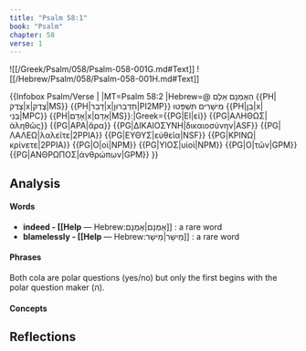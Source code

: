 ```yaml
---
title: "Psalm 58:1"
book: "Psalm"
chapter: 58
verse: 1
---
```

![[/Greek/Psalm/058/Psalm-058-001G.md#Text]]
![[/Hebrew/Psalm/058/Psalm-058-001H.md#Text]]

{{Infobox Psalm/Verse |
|MT=Psalm 58:2
|Hebrew=@
הַאֻמְנָם
אֵלֶם
{{PH|צֶדֶק|x|צֶדֶק|MS}} {{PH|דָּבַר|x|תְּדַבֵּרוּן|PI2MP}}
מֵישָׁרִים
תִּשְׁפְּטוּ
{{PH|בֵּן|x|בְּנֵי|MPC}} {{PH|אָדָם|x|אָדָם|MS}}׃ 
|Greek={{PG|ΕΙ|εἰ}} {{PG|ΑΛΗΘΩΣ|ἀληθῶς}} {{PG|ΑΡΑ|ἄρα}} {{PG|ΔΙΚΑΙΟΣΥΝΗ|δικαιοσύνην|ASF}} {{PG|ΛΑΛΕΩ|λαλεῖτε|2PPIA}} {{PG|ΕΥΘΥΣ|εὐθεῖα|NSF}} {{PG|ΚΡΙΝΩ|κρίνετε|2PPIA}} {{PG|Ο|οἱ|NPM}} {{PG|ΥΙΟΣ|υἱοὶ|NPM}} {{PG|Ο|τῶν|GPM}} {{PG|ΑΝΘΡΩΠΟΣ|ἀνθρώπων|GPM}}
}}

## Analysis

#### Words
- **indeed - [[Help** — Hebrew:אֻמְנָם|אֻמְנָם]] : a rare word
- **blamelessly - [[Help** — Hebrew:מֵישָׁר|מֵישָׁר]] : a rare word

#### Phrases

Both cola are polar questions (yes/no) but only the first begins with the polar question maker (ה).

#### Concepts

## Reflections
